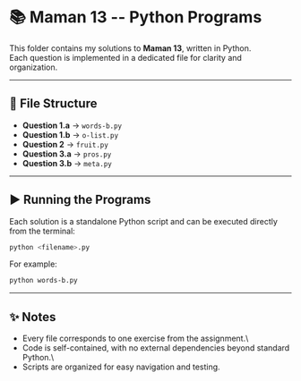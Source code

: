 # 📚 Maman 13 -- Python Programs

This folder contains my solutions to **Maman 13**, written in Python.\
Each question is implemented in a dedicated file for clarity and
organization.

------------------------------------------------------------------------

## 📂 File Structure

-   **Question 1.a** → `words-b.py`
-   **Question 1.b** → `o-list.py`
-   **Question 2** → `fruit.py`
-   **Question 3.a** → `pros.py`
-   **Question 3.b** → `meta.py`

------------------------------------------------------------------------

## ▶️ Running the Programs

Each solution is a standalone Python script and can be executed directly
from the terminal:

``` bash
python <filename>.py
```

For example:

``` bash
python words-b.py
```

------------------------------------------------------------------------

## ✨ Notes

-   Every file corresponds to one exercise from the assignment.\
-   Code is self-contained, with no external dependencies beyond
    standard Python.\
-   Scripts are organized for easy navigation and testing.
